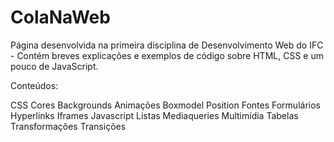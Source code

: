 # ColaNaWeb

Página desenvolvida na primeira disciplina de Desenvolvimento Web do IFC - Contém breves explicações e exemplos de código sobre HTML, CSS e um pouco de JavaScript. 

Conteúdos: 

CSS
Cores
Backgrounds
Animações
Boxmodel
Position
Fontes
Formulários
Hyperlinks
Iframes
Javascript
Listas
Mediaqueries
Multimídia
Tabelas
Transformações
Transições
